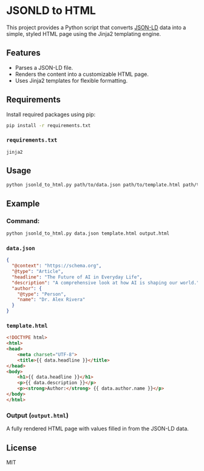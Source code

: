 # JSONLD to HTML

This project provides a Python script that converts [JSON-LD](https://json-ld.org/) data into a simple, styled HTML page using the Jinja2 templating engine.

## Features
- Parses a JSON-LD file.
- Renders the content into a customizable HTML page.
- Uses Jinja2 templates for flexible formatting.

## Requirements

Install required packages using pip:

```bash
pip install -r requirements.txt
```

### `requirements.txt`
```
jinja2
```

## Usage

```bash
python jsonld_to_html.py path/to/data.json path/to/template.html path/to/output.html
```

## Example

### Command:
```bash
python jsonld_to_html.py data.json template.html output.html
```

### `data.json`
```json
{
  "@context": "https://schema.org",
  "@type": "Article",
  "headline": "The Future of AI in Everyday Life",
  "description": "A comprehensive look at how AI is shaping our world.",
  "author": {
    "@type": "Person",
    "name": "Dr. Alex Rivera"
  }
}
```

### `template.html`
```html
<!DOCTYPE html>
<html>
<head>
    <meta charset="UTF-8">
    <title>{{ data.headline }}</title>
</head>
<body>
    <h1>{{ data.headline }}</h1>
    <p>{{ data.description }}</p>
    <p><strong>Author:</strong> {{ data.author.name }}</p>
</body>
</html>
```

### Output (`output.html`)
A fully rendered HTML page with values filled in from the JSON-LD data.

## License
MIT